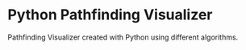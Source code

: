 # Python Pathfinding Visualizer
 Pathfinding Visualizer created with Python using different algorithms.
